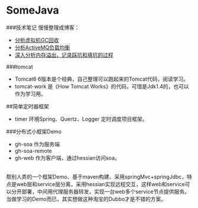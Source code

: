 SomeJava
========

###技术笔记 慢慢整理成博客：

  - [分析虚拟机GC回收](http://note.youdao.com/share/?id=ca4dfc685ba138ed98e00c3c60f5342f&type=note)
  - [分析ActiveMQ负载均衡](http://note.youdao.com/share/?id=5f987bcf03ec0ee0f8a38e0c0e09a00e&type=note)
  - [深入分析内存溢出，记录踩坑和填坑的过程](http://note.youdao.com/share/?id=10732f869f507a3602dedfd7d07348b5&type=note)

###tomcat

* Tomcat6 6版本是个经典，自己整理可以跑起来的Tomcat代码，阅读学习。
* tomcat-work 是《How Tomcat Works》的代码，可惜是Jdk1.4的，也可以作为学习用。

##简单定时器框架

* timer 环境Spring、Quertz、Logger 定时调度项目框架。

###分布式小框架Demo

* gh-soa  作为服务端
* gh-soa-remote 
* gh-web  作为客户端，通过hessian访问soa。
<br>
帮别人弄的一个框架Demo、基于maven构建、采用springMvc+springJdbc，特点是web层和service层分离，采用hessian实现远程交互，这样web和service可以分开部署，中间用代理服务器转发，实现一台web多个service节点提供服务。当做学习的Demo而已，其实想做这种淘宝的Dubbo才是不错的方案。